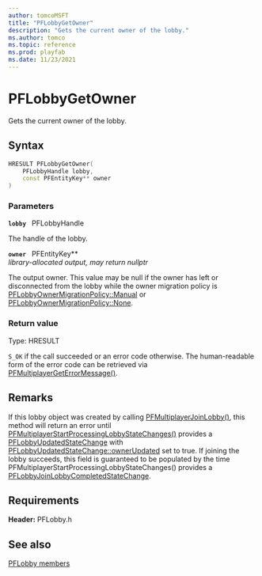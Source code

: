 ```yaml
---
author: tomcoMSFT
title: "PFLobbyGetOwner"
description: "Gets the current owner of the lobby."
ms.author: tomco
ms.topic: reference
ms.prod: playfab
ms.date: 11/23/2021
---
```


# PFLobbyGetOwner  

Gets the current owner of the lobby.  

## Syntax  
  
```cpp
HRESULT PFLobbyGetOwner(  
    PFLobbyHandle lobby,  
    const PFEntityKey** owner  
)  
```  
  
### Parameters  
  
**`lobby`** &nbsp; PFLobbyHandle  
  
The handle of the lobby.  
  
**`owner`** &nbsp; PFEntityKey**  
*library-allocated output, may return nullptr*  
  
The output owner. This value may be null if the owner has left or disconnected from the lobby while the owner migration policy is [PFLobbyOwnerMigrationPolicy::Manual](../enums/pflobbyownermigrationpolicy.md) or [PFLobbyOwnerMigrationPolicy::None](../enums/pflobbyownermigrationpolicy.md).  
  
  
### Return value
Type: HRESULT
  
```S_OK``` if the call succeeded or an error code otherwise. The human-readable form of the error code can be retrieved via [PFMultiplayerGetErrorMessage()](../../pfmultiplayer/functions/pfmultiplayergeterrormessage.md).
  
## Remarks  
  
If this lobby object was created by calling [PFMultiplayerJoinLobby()](pfmultiplayerjoinlobby.md), this method will return an error until [PFMultiplayerStartProcessingLobbyStateChanges()](pfmultiplayerstartprocessinglobbystatechanges.md) provides a [PFLobbyUpdatedStateChange](../structs/pflobbyupdatedstatechange.md) with [PFLobbyUpdatedStateChange::ownerUpdated](../structs/pflobbyupdatedstatechange.md) set to true. If joining the lobby succeeds, this field is guaranteed to be populated by the time PFMultiplayerStartProcessingLobbyStateChanges() provides a [PFLobbyJoinLobbyCompletedStateChange](../structs/pflobbyjoinlobbycompletedstatechange.md).
  
## Requirements  
  
**Header:** PFLobby.h
  
## See also  
[PFLobby members](../pflobby_members.md)  

  
  
